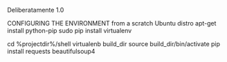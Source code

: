 Deliberatamente 1.0

CONFIGURING THE ENVIRONMENT
from a scratch Ubuntu distro
 apt-get install python-pip
 sudo pip install virtualenv

 cd %projectdir%/shell
 virtualenb build_dir
 source build_dir/bin/activate
 pip install requests beautifulsoup4



